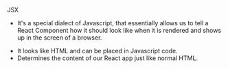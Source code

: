 JSX

* It's a special dialect of Javascript, that essentially allows us to tell a React Component how it should look like when it is rendered and shows up in the screen of a browser.
- It looks like HTML and can be placed in Javascript code.
- Determines the content of our React app just like normal HTML.